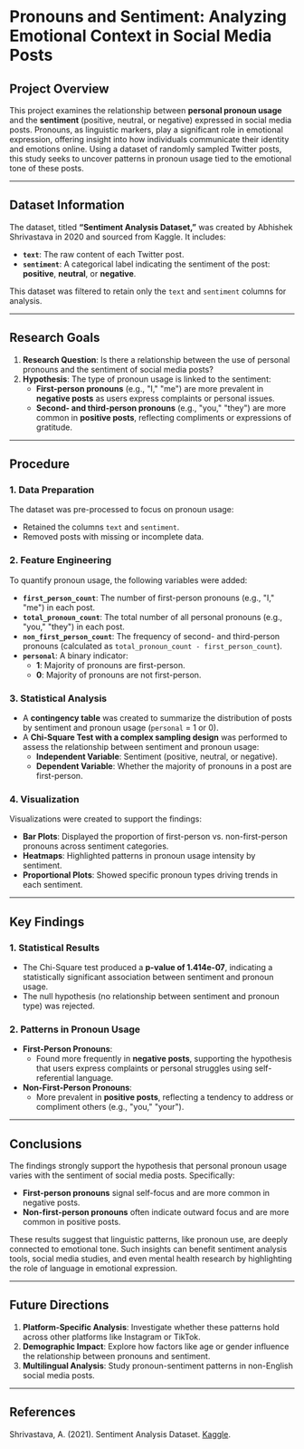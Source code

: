 # **Pronouns and Sentiment: Analyzing Emotional Context in Social Media Posts**

## **Project Overview**
This project examines the relationship between **personal pronoun usage** and the **sentiment** (positive, neutral, or negative) expressed in social media posts. Pronouns, as linguistic markers, play a significant role in emotional expression, offering insight into how individuals communicate their identity and emotions online. Using a dataset of randomly sampled Twitter posts, this study seeks to uncover patterns in pronoun usage tied to the emotional tone of these posts.

---

## **Dataset Information**
The dataset, titled **“Sentiment Analysis Dataset,”** was created by Abhishek Shrivastava in 2020 and sourced from Kaggle. It includes:
- **`text`**: The raw content of each Twitter post.
- **`sentiment`**: A categorical label indicating the sentiment of the post: **positive**, **neutral**, or **negative**.

This dataset was filtered to retain only the `text` and `sentiment` columns for analysis.

---

## **Research Goals**
1. **Research Question**: Is there a relationship between the use of personal pronouns and the sentiment of social media posts?
2. **Hypothesis**: The type of pronoun usage is linked to the sentiment:
   - **First-person pronouns** (e.g., "I," "me") are more prevalent in **negative posts** as users express complaints or personal issues.
   - **Second- and third-person pronouns** (e.g., "you," "they") are more common in **positive posts**, reflecting compliments or expressions of gratitude.

---

## **Procedure**

### **1. Data Preparation**
The dataset was pre-processed to focus on pronoun usage:
- Retained the columns `text` and `sentiment`.
- Removed posts with missing or incomplete data.

### **2. Feature Engineering**
To quantify pronoun usage, the following variables were added:
- **`first_person_count`**: The number of first-person pronouns (e.g., "I," "me") in each post.
- **`total_pronoun_count`**: The total number of all personal pronouns (e.g., "you," "they") in each post.
- **`non_first_person_count`**: The frequency of second- and third-person pronouns (calculated as `total_pronoun_count - first_person_count`).
- **`personal`**: A binary indicator:
  - **1**: Majority of pronouns are first-person.
  - **0**: Majority of pronouns are not first-person.

### **3. Statistical Analysis**
- A **contingency table** was created to summarize the distribution of posts by sentiment and pronoun usage (`personal` = 1 or 0).
- A **Chi-Square Test with a complex sampling design** was performed to assess the relationship between sentiment and pronoun usage:
  - **Independent Variable**: Sentiment (positive, neutral, or negative).
  - **Dependent Variable**: Whether the majority of pronouns in a post are first-person.

### **4. Visualization**
Visualizations were created to support the findings:
- **Bar Plots**: Displayed the proportion of first-person vs. non-first-person pronouns across sentiment categories.
- **Heatmaps**: Highlighted patterns in pronoun usage intensity by sentiment.
- **Proportional Plots**: Showed specific pronoun types driving trends in each sentiment.

---

## **Key Findings**

### **1. Statistical Results**
- The Chi-Square test produced a **p-value of 1.414e-07**, indicating a statistically significant association between sentiment and pronoun usage.
- The null hypothesis (no relationship between sentiment and pronoun type) was rejected.

### **2. Patterns in Pronoun Usage**
- **First-Person Pronouns**:
  - Found more frequently in **negative posts**, supporting the hypothesis that users express complaints or personal struggles using self-referential language.
- **Non-First-Person Pronouns**:
  - More prevalent in **positive posts**, reflecting a tendency to address or compliment others (e.g., "you," "your").

---

## **Conclusions**
The findings strongly support the hypothesis that personal pronoun usage varies with the sentiment of social media posts. Specifically:
- **First-person pronouns** signal self-focus and are more common in negative posts.
- **Non-first-person pronouns** often indicate outward focus and are more common in positive posts.

These results suggest that linguistic patterns, like pronoun use, are deeply connected to emotional tone. Such insights can benefit sentiment analysis tools, social media studies, and even mental health research by highlighting the role of language in emotional expression.

---

## **Future Directions**
1. **Platform-Specific Analysis**: Investigate whether these patterns hold across other platforms like Instagram or TikTok.
2. **Demographic Impact**: Explore how factors like age or gender influence the relationship between pronouns and sentiment.
3. **Multilingual Analysis**: Study pronoun-sentiment patterns in non-English social media posts.

---

## **References**
Shrivastava, A. (2021). Sentiment Analysis Dataset. [Kaggle](https://www.kaggle.com/datasets/abhi8923shriv/sentiment-analysis-dataset).
